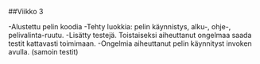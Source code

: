 ##Viikko 3

-Alustettu pelin koodia
-Tehty luokkia: pelin käynnistys, alku-, ohje-, pelivalinta-ruutu.
-Lisätty testejä. Toistaiseksi aiheuttanut ongelmaa saada testit kattavasti toimimaan.
-Ongelmia aiheuttanut pelin käynnityst invoken avulla. (samoin testit)
